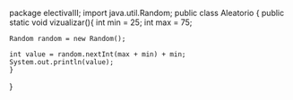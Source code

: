 package electivaIII;
import java.util.Random;
public class Aleatorio {
    public static void vizualizar(){
        int min = 25;
	int max = 75;

	Random random = new Random();

	int value = random.nextInt(max + min) + min;
	System.out.println(value);
    }
}
